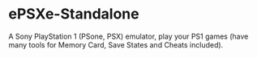 # ePSXe-Standalone
A Sony PlayStation 1 (PSone, PSX) emulator, play your PS1 games (have many tools for Memory Card, Save States and Cheats included).

